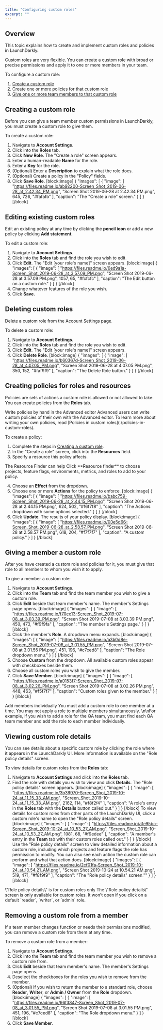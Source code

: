 ```yaml
---
title: "Configuring custom roles"
excerpt: ""
---
```

## Overview

This topic explains how to create and implement custom roles and policies in LaunchDarkly.

Custom roles are very flexible. You can create a custom role with broad or precise permissions and apply it to one or more members in your team. 

To configure a custom role:

1. [Create a custom role](#creating-a-custom-role)
2. [Create one or more policies for that custom role](#creating-policies-for-roles-and-resources) 
3. [Give one or more team members to that custom role](#giving-a-member-a-custom-role)

## <a name="creating-a-custom-role"></a>Creating a custom role

Before you can give a team member custom permissions in LaunchDarkly, you must create a custom role to give them.

To create a custom role:

1. Navigate to **Account Settings**.
2. Click into the **Roles** tab.
3. Click **New Role**. The "Create a role" screen appears.
4. Enter a human-readable **Name** for the role.
5. Enter a **Key** for the role.
6. (Optional) Enter a **Description** to explain what the role does.
7. (Optional) Create a policy in the "Policy" fields.
8. Click **Save Role**.
[block:image]
{
  "images": [
    {
      "image": [
        "https://files.readme.io/ab92200-Screen_Shot_2019-06-28_at_2.42.34_PM.png",
        "Screen Shot 2019-06-28 at 2.42.34 PM.png",
        645,
        726,
        "#fafafb"
      ],
      "caption": "The \"Create a role\" screen."
    }
  ]
}
[/block]

## Editing existing custom roles

Edit an existing policy at any time by clicking the **pencil icon** or add a new policy by clicking **Add statement**.

To edit a custom role:

1. Navigate to **Account Settings**.
2. Click into the **Roles** tab and find the role you wish to edit.
3. Click **Edit**. The "Edit [your role's name]" screen appears.
[block:image]
{
  "images": [
    {
      "image": [
        "https://files.readme.io/6ed9a1a-Screen_Shot_2019-06-28_at_3.57.09_PM.png",
        "Screen Shot 2019-06-28 at 3.57.09 PM.png",
        1057,
        65,
        "#fcfcfc"
      ],
      "caption": "The Edit button on a custom role."
    }
  ]
}
[/block]
4. Change whatever features of the role you wish.
5. Click **Save.**

## Deleting custom roles

Delete a custom role from the Account Settings page. 

To delete a custom role:

1. Navigate to **Account Settings**.
2. Click into the **Roles** tab and find the role you wish to edit.
3. Click **Edit**. The "Edit [your role's name]" screen appears.
4. Click **Delete Role**. 
[block:image]
{
  "images": [
    {
      "image": [
        "https://files.readme.io/b60367d-Screen_Shot_2019-06-28_at_4.07.05_PM.png",
        "Screen Shot 2019-06-28 at 4.07.05 PM.png",
        350,
        152,
        "#faf9f9"
      ],
      "caption": "The Delete Role button."
    }
  ]
}
[/block]

## <a name="creating-policies-for-roles-and-resources"></a>Creating policies for roles and resources

Policies are sets of actions a custom role is allowed or not allowed to take. You can create policies from the **Roles** tab.

<Callout intent="info">
  <CalloutTitle>Write policies by hand in the Advanced editor</CalloutTitle>
   <CalloutDescription>Advanced users can write custom policies of their own with the Advanced editor. 
To learn more about writing your own policies, read [Policies in custom roles](./policies-in-custom-roles).</CalloutDescription>
</Callout>

To create a policy:


1. Complete the steps in [Creating a custom role](#creating-a-custom-role).
2. In the "Create a role" screen, click into the **Resources** field.
3. Specify a resource this policy affects.
 <Callout intent="info">
  <CalloutTitle>The Resource Finder can help</CalloutTitle>
   <CalloutDescription>Click **Resource finder** to choose projects, feature flags, environments, metrics, and roles to add to your policy.</CalloutDescription>
 </Callout>

4. Choose an **Effect** from the dropdown. 
5. Choose one or more **Actions** for the policy to enforce.
[block:image]
{
  "images": [
    {
      "image": [
        "https://files.readme.io/babc759-Screen_Shot_2019-06-28_at_2.44.15_PM.png",
        "Screen Shot 2019-06-28 at 2.44.15 PM.png",
        624,
        502,
        "#f6f7f8"
      ],
      "caption": "The Actions dropdown with some options selected."
    }
  ]
}
[/block]
6. Click **Update**. The results of your policy display.
[block:image]
{
  "images": [
    {
      "image": [
        "https://files.readme.io/00e5d66-Screen_Shot_2019-06-28_at_2.58.57_PM.png",
        "Screen Shot 2019-06-28 at 2.58.57 PM.png",
        618,
        204,
        "#f7f7f7"
      ],
      "caption": "A custom policy."
    }
  ]
}
[/block]

## <a name="giving-a-member-a-custom-role"></a>Giving a member a custom role

After you have created a custom role and policies for it, you must give that role to all members to whom you wish it to apply. 

To give a member a custom role:

1. Navigate to **Account Settings**.
2. Click into the **Team** tab and find the team member you wish to give a custom role.
3. Click **Edit** beside that team member's name. The member's Settings page opens.
[block:image]
{
  "images": [
    {
      "image": [
        "https://files.readme.io/f70ce13-Screen_Shot_2019-07-08_at_3.03.39_PM.png",
        "Screen Shot 2019-07-08 at 3.03.39 PM.png",
        450,
        473,
        "#f9f9fa"
      ],
      "caption": "The member's Settings page."
    }
  ]
}
[/block]
4. Click the member's **Role**. A dropdown menu expands.
[block:image]
{
  "images": [
    {
      "image": [
        "https://files.readme.io/a3b0d8e-Screen_Shot_2019-07-08_at_3.01.55_PM.png",
        "Screen Shot 2019-07-08 at 3.01.55 PM.png",
        451,
        196,
        "#c7ced8"
      ],
      "caption": "The Role dropdown menu."
    }
  ]
}
[/block]
5. Choose **Custom** from the dropdown. All available custom roles appear with checkboxes beside them.
6. Choose all custom roles you wish to give the member.
7. Click **Save Member**.
[block:image]
{
  "images": [
    {
      "image": [
        "https://files.readme.io/a0153f7-Screen_Shot_2019-07-08_at_3.02.26_PM.png",
        "Screen Shot 2019-07-08 at 3.02.26 PM.png",
        448,
        463,
        "#f5f7f7"
      ],
      "caption": "Custom roles given to the member."
    }
  ]
}
[/block]

<Callout intent="alert">
  <CalloutTitle>Add members individually</CalloutTitle>
   <CalloutDescription>You must add a custom role to one member at a time. You may not apply a role to multiple members simultaneously. \n\nFor example, if you wish to add a role for the QA team, you must find each QA team member and add the role to each member individually.</CalloutDescription>
</Callout>

## Viewing custom role details

You can see details about a specific custom role by clicking the role where it appears in the LaunchDarkly UI. More information is available on the "Role policy details" screen.

To view details for custom roles from the **Roles** tab:


1. Navigate to **Account Settings** and click into the **Roles** tab.
2. Find the role with details you wish to view and click **Details**. The "Role policy details" screen appears.
[block:image]
{
  "images": [
    {
      "image": [
        "https://files.readme.io/3b36970-Screen_Shot_2019-10-24_at_11_15_33_AM.png",
        "Screen_Shot_2019-10-24_at_11_15_33_AM.png",
        2162,
        114,
        "#f8f2f4"
      ],
      "caption": "A role's entry in the **Roles** tab with the **Details** button called out."
    }
  ]
}
[/block]
To view details for custom roles from other parts of the LaunchDarkly UI, click a custom role's name to open the "Role policy details" screen.
[block:image]
{
  "images": [
    {
      "image": [
        "https://files.readme.io/a1e95bc-Screen_Shot_2019-10-24_at_10_53_27_AM.png",
        "Screen_Shot_2019-10-24_at_10_53_27_AM.png",
        1081,
        68,
        "#f9edee"
      ],
      "caption": "A member's entry in the **Team** tab with their custom roles called out."
    }
  ]
}
[/block]
Use the "Role policy details" screen to view detailed information about a custom role, including which projects and feature flags the role has permission to modify. You can also see each action the custom role can perform and what that action does.
[block:image]
{
  "images": [
    {
      "image": [
        "https://files.readme.io/2cf01fa-Screen_Shot_2019-10-24_at_10.54.21_AM.png",
        "Screen Shot 2019-10-24 at 10.54.21 AM.png",
        519,
        471,
        "#f8f9f9"
      ],
      "caption": "The \"Role policy details\" screen.\""
    }
  ]
}
[/block]

<Callout intent="info">
  <CalloutTitle>\"Role policy details\" is for custom roles only</CalloutTitle>
   <CalloutDescription>The \"Role policy details\" screen is only available for custom roles. It won't open if you click on a default `reader`, `writer`, or `admin` role.</CalloutDescription>
</Callout>

## Removing a custom role from a member

If a team member changes function or needs their permissions modified, you can remove a custom role from them at any time. 

To remove a custom role from a member:

1. Navigate to **Account Settings**.
2. Click into the **Team** tab and find the team member you wish to remove a custom role from.
3. Click **Edit** beside that team member's name. The member's Settings page opens.
4. Deselect the checkboxes for the roles you wish to remove from the member. 
5. (Optional) If you wish to return the member to a standard role, choose **Reader**, **Writer**, or **Admin / Owner** from the **Role** dropdown.
[block:image]
{
  "images": [
    {
      "image": [
        "https://files.readme.io/96f3847-Screen_Shot_2019-07-08_at_3.01.55_PM.png",
        "Screen Shot 2019-07-08 at 3.01.55 PM.png",
        451,
        196,
        "#c7ced8"
      ],
      "caption": "The Role dropdown menu."
    }
  ]
}
[/block]
6. Click **Save Member**.